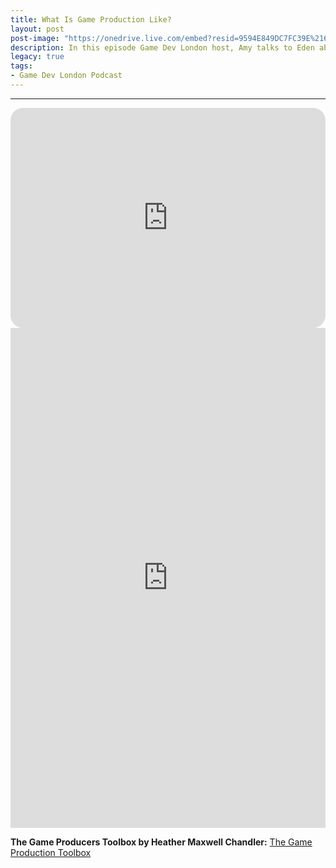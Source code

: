 ```yaml
---
title: What Is Game Production Like?
layout: post
post-image: "https://onedrive.live.com/embed?resid=9594E849DC7FC39E%2161240&authkey=%21AIOAvBUMkpqQUH0&width=1920&height=1634"
description: In this episode Game Dev London host, Amy talks to Eden about Production in the game industry, and how she has found it! As well as some tips which she has to give to anyone who aspires to carve a route into production!
legacy: true
tags:
- Game Dev London Podcast
---
```


---

<iframe style="border-radius:20px" src="https://open.spotify.com/embed/episode/2y3amkjkUI2uR6tAfF8KkB?utm_source=generator" width="100%" height="352" frameBorder="0" allowfullscreen="" allow="autoplay; clipboard-write; encrypted-media; fullscreen; picture-in-picture"></iframe>

<div class="video-container" style="padding-top: 0px !important">
	<iframe width="100%" height="800" src="https://www.youtube.com/embed/t6_xWfqHckA" title="YouTube video player" frameborder="0" allow="accelerometer; autoplay; clipboard-write; encrypted-media; gyroscope; picture-in-picture" allowfullscreen></iframe>
</div>

**The Game Producers Toolbox by Heather Maxwell Chandler:** [The Game Production Toolbox](https://books.google.co.uk/books/about/The_Game_Production_Toolbox.html)